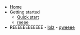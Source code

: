 - [Home](/)
- Getting started
  - [Quick start](README.md)
  - [reeee](sox.md)
- REEEEEEEEEEEE
	  - [lolz](#gg1)
	  - [qweeee](#gg2)
